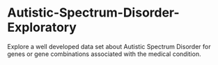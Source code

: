 # Autistic-Spectrum-Disorder-Exploratory
Explore a well developed data set about Autistic Spectrum Disorder for genes or gene combinations associated with the medical condition.
